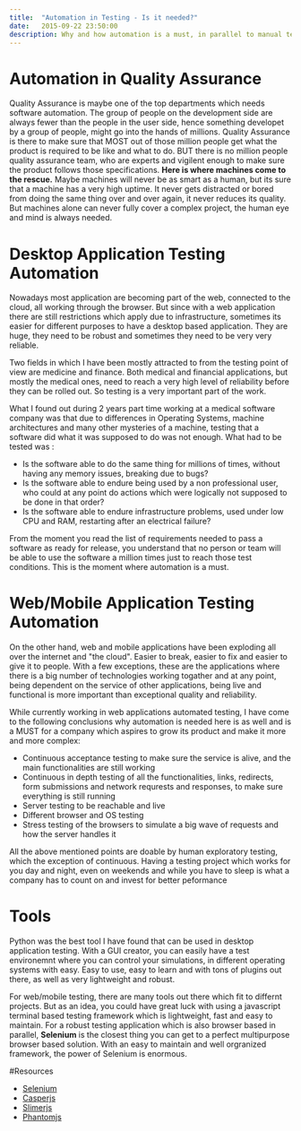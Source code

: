 ```yaml
---
title:  "Automation in Testing - Is it needed?"
date:   2015-09-22 23:50:00
description: Why and how automation is a must, in parallel to manual testing
---
```


# Automation in Quality Assurance
Quality Assurance is maybe one of the top departments which needs software automation. The group of people on the development side are always fewer than the people in the user side, hence something developet by a group of people, might go into the hands of millions. Quality Assurance is there to make sure that MOST out of those million people get what the product is required to be like and what to do. BUT there is no million people quality assurance team, who are experts and vigilent enough to make sure the product follows those specifications. **Here is where machines come to the rescue.** Maybe machines will never be as smart as a human, but its sure that a machine has a very high uptime. It never gets distracted or bored from doing the same thing over and over again, it never reduces its quality. But machines alone can never fully cover a complex project, the human eye and mind is always needed.

# Desktop Application Testing Automation
Nowadays most application are becoming part of the web, connected to the cloud, all working through the browser. But since with a web application there are still restrictions which apply due to infrastructure, sometimes its easier for different purposes to have a desktop based application. They are huge, they need to be robust and sometimes they need to be very very reliable.

Two fields in which I have been mostly attracted to from the testing point of view are medicine and finance. Both medical and financial applications, but mostly the medical ones, need to reach a very high level of reliability before they can be rolled out. So testing is a very important part of the work.

What I found out during 2 years part time working at a medical software company was that due to differences in Operating Systems, machine architectures and many other mysteries of a machine, testing that a software did what it was supposed to do was not enough. What had to be tested was :

- Is the software able to do the same thing for millions of times, without having any memory issues, breaking due to bugs?
- Is the software able to endure being used by a non professional user, who could at any point do actions which were logically not supposed to be done in that order?
- Is the software able to endure infrastructure problems, used under low CPU and RAM, restarting after an electrical failure?

From the moment you read the list of requirements needed to pass a software as ready for release, you understand that no person or team will be able to use the software a million times just to reach those test conditions. This is the moment where automation is a must.


# Web/Mobile Application Testing Automation
On the other hand, web and mobile applications have been exploding all over the internet and "the cloud". Easier to break, easier to fix and easier to give it to people. With a few exceptions, these are the applications where there is a big number of technologies working togather and at any point, being dependent on the service of other applications, being live and functional is more important than exceptional quality and reliability.

While currently working in web applications automated testing, I have come to the following conclusions why automation is needed here is as well and is a MUST for a company which aspires to grow its product and make it more and more complex:

- Continuous acceptance testing to make sure the service is alive, and the main functionalities are still working
- Continuous in depth testing of all the functionalities, links, redirects, form submissions and network requrests and responses, to make sure everything is still running
- Server testing to be reachable and live
- Different browser and OS testing
- Stress testing of the browsers to simulate a big wave of requests and how the server handles it

All the above mentioned points are doable by human exploratory testing, which the exception of continuous. Having a testing project which works for you day and night, even on weekends and while you have to sleep is what a company has to count on and invest for better peformance


# Tools
Python was the best tool I have found that can be used in desktop application testing. With a GUI creator, you can easily have a test environemnt where you can control your simulations, in different operating systems with easy. Easy to use, easy to learn and with tons of plugins out there, as well as very lightweight and robust.

For web/mobile testing, there are many tools out there which fit to differnt projects. But as an idea, you could have great luck with using a javascript terminal based testing framework which is lightweight, fast and easy to maintain. For a robust testing application which is also browser based in parallel, **Selenium** is the closest thing you can get to a perfect multipurpose browser based solution. With an easy to maintain and well orgranized framework, the power of Selenium is enormous.

#Resources
- [Selenium][selenium-web] 
- [Casperjs][casper-web]
- [Slimerjs][slimer-web]
- [Phantomjs][phantom-web]

[selenium-web]:http://www.seleniumhq.org/	
[casper-web]:http://casperjs.org/
[slimer-web]:http://slimerjs.org/
[phantom-web]:http://phantomjs.org/

